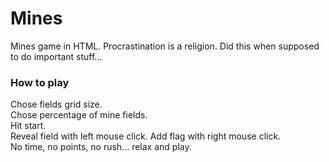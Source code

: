# Mines

Mines game in HTML. Procrastination is a religion. Did this when supposed to do important stuff...

### How to play

Chose fields grid size.  
Chose percentage of mine fields.  
Hit start.  
Reveal field with left mouse click. Add flag with right mouse click.  
No time, no points, no rush... relax and play.


